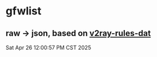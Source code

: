 # gfwlist
## raw -> json, based on [v2ray-rules-dat](https://github.com/Loyalsoldier/v2ray-rules-dat)
Sat Apr 26 12:00:57 PM CST 2025


